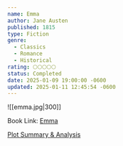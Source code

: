 ```yaml
---
name: Emma
author: Jane Austen
published: 1815
type: Fiction
genre:
  - Classics
  - Romance
  - Historical
rating: 🌕🌕🌕🌕🌕
status: Completed
date: 2025-01-09 19:00:00 -0600
updated: 2025-01-11 12:45:54 -0600
---
```


![[emma.jpg|300]]

Book Link: [Emma](https://www.goodreads.com/work/shelves/3360164-emma)

[Plot Summary & Analysis](https://www.litcharts.com/lit/emma/summary)